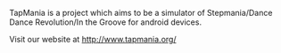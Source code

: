 TapMania is a project which aims to be a simulator of Stepmania/Dance Dance Revolution/In the Groove for android devices.

Visit our website at http://www.tapmania.org/